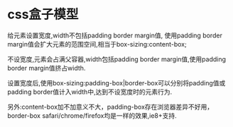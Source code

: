 # css盒子模型

给元素设置宽度,width不包括padding border margin值, 使用padding border margin值会扩大元素的范围空间,相当于box-sizing:content-box;

不设宽度,元素会占满父容器,width包括padding border margin值,使用padding border margin值挤占width.

设置宽度后,使用box-sizing:padding-box|border-box可以分别将padding值或padding border值计入width中,达到不设宽度时的元素行为.

另外:content-box加不加意义不大，padding-box存在浏览器差异不好用，border-box safari/chrome/firefox均是一样的效果,ie8+支持.